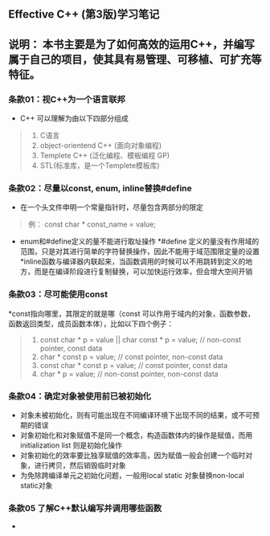 ## Effective C++ (第3版)学习笔记

## 说明： 本书主要是为了如何高效的运用C++，并编写属于自己的项目，使其具有易管理、可移植、可扩充等特征。
### 条款01：视C++为一个语言联邦
* C++ 可以理解为由以下四部分组成
> 1. C语言
> 2. object-orientend C++ (面向对象编程)
> 3. Templete C++ (泛化编程、模板编程 GP)
> 4. STL(标准库，是一个Templete模板库)

### 条款02：尽量以const, enum, inline替换#define
* 在一个头文件申明一个常量指针时，尽量包含两部分的限定
> 例： const char * const_name = value;
* enum和#define定义的量不能进行取址操作
*#define 定义的量没有作用域的范围，只是对其进行简单的字符替换操作，因此不能用于域范围限定量的设置
*inline函数与编译器内联起来，当函数调用的时候可以不用跳转到定义的地方，而是在编译阶段进行复制替换，可以加快运行效率，但会增大空间开销

### 条款03：尽可能使用const
*const指向哪里，其限定的就是哪（const 可以作用于域内的对象，函数参数，函数返回类型，成员函数本体），比如以下四个例子：
> 1. const char * p = value || char const * p = value; // non-const pointer, const data 
> 2. char * const p = value; // const pointer, non-const data
> 3. const char * const p = value; // const pointer, const data
> 4. char * p = value; // non-const pointer, non-const data 

### 条款04：确定对象被使用前已被初始化
* 对象未被初始化，则有可能出现在不同编译环境下出现不同的结果，或不可预期的错误
* 对象初始化和对象赋值不是同一个概念，构造函数体内的操作是赋值，而用initialization list 则是初始化操作
* 对象初始化的效率要比独享赋值的效率高，因为赋值一般会创建一个临时对象，进行拷贝，然后销毁临时对象
* 为免除跨编译单元之初始化问题，一般用local static 对象替换non-local static对象

### 条款05 了解C++默认编写并调用哪些函数
* 


